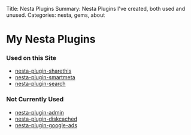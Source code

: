 Title: Nesta Plugins
Summary: Nesta Plugins I've created, both used and unused.
Categories: nesta, gems, about

# My Nesta Plugins

### Used on this Site

* [nesta-plugin-sharethis](http://github.com/jmervine/nesta-plugin-sharethis)
* [nesta-plugin-smartmeta](http://github.com/jmervine/nesta-plugin-smartmeta)
* [nesta-plugin-search](http://github.com/jmervine/nesta-plugin-search)

### Not Currently Used

* [nesta-plugin-admin](http://github.com/jmervine/nesta-plugin-admin)
* [nesta-plugin-diskcached](http://github.com/jmervine/nesta-plugin-diskcached)
* [nesta-plugin-google-ads](http://github.com/jmervine/nesta-plugin-google-ads)

